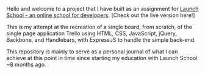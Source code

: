 Hello and welcome to a project that I have built as an assignment for [Launch School - an online school for developers](https://launchschool.com). [Check out the live version here!]

This is my attempt at the recreation of a single board, from scratch, of the single page application Trello using HTML, CSS, JavaScript, jQuery, Backbone, and Handlebars, with ExpressJS to handle the simple back-end.

This repository is mainly to serve as a personal journal of what I can achieve at this point in time since starting my education with Launch School ~8 months ago.